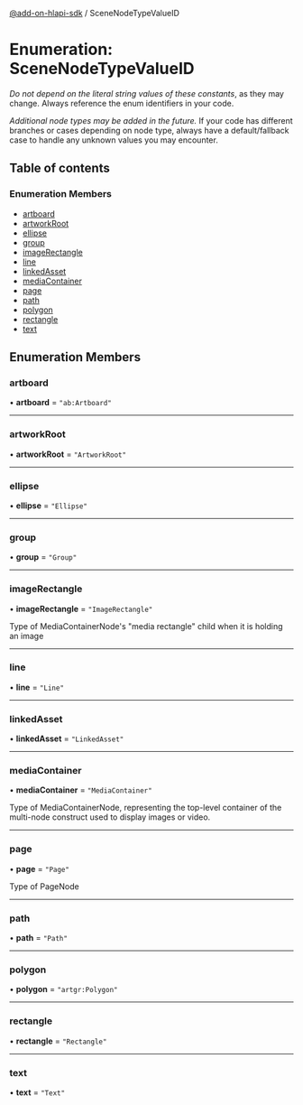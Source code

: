 [@add-on-hlapi-sdk](../overview.md) / SceneNodeTypeValueID

# Enumeration: SceneNodeTypeValueID

<InlineAlert slots="text" variant="warning"/>

*Do not depend on the literal string values of these constants*, as they may change. Always reference the enum identifiers in your code.

<InlineAlert slots="text" variant="warning"/>

*Additional node types may be added in the future.* If your code has different branches or cases depending on node type,
always have a default/fallback case to handle any unknown values you may encounter.

## Table of contents

### Enumeration Members

- [artboard](scene-node-type-value-id.md#artboard)
- [artworkRoot](scene-node-type-value-id.md#artworkRoot)
- [ellipse](scene-node-type-value-id.md#ellipse)
- [group](scene-node-type-value-id.md#group)
- [imageRectangle](scene-node-type-value-id.md#imageRectangle)
- [line](scene-node-type-value-id.md#line)
- [linkedAsset](scene-node-type-value-id.md#linkedAsset)
- [mediaContainer](scene-node-type-value-id.md#mediaContainer)
- [page](scene-node-type-value-id.md#page)
- [path](scene-node-type-value-id.md#path)
- [polygon](scene-node-type-value-id.md#polygon)
- [rectangle](scene-node-type-value-id.md#rectangle)
- [text](scene-node-type-value-id.md#text)

## Enumeration Members

### artboard

• **artboard** = ``"ab:Artboard"``

<hr />

### artworkRoot

• **artworkRoot** = ``"ArtworkRoot"``

<hr />

### ellipse

• **ellipse** = ``"Ellipse"``

<hr />

### group

• **group** = ``"Group"``

<hr />

### imageRectangle

• **imageRectangle** = ``"ImageRectangle"``

Type of MediaContainerNode's "media rectangle" child when it is holding an image

<hr />

### line

• **line** = ``"Line"``

<hr />

### linkedAsset

• **linkedAsset** = ``"LinkedAsset"``

<hr />

### mediaContainer

• **mediaContainer** = ``"MediaContainer"``

Type of MediaContainerNode, representing the top-level container of the multi-node construct used to display images or video.

<hr />

### page

• **page** = ``"Page"``

Type of PageNode

<hr />

### path

• **path** = ``"Path"``

<hr />

### polygon

• **polygon** = ``"artgr:Polygon"``

<hr />

### rectangle

• **rectangle** = ``"Rectangle"``

<hr />

### text

• **text** = ``"Text"``

